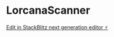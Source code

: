 # LorcanaScanner

[Edit in StackBlitz next generation editor ⚡️](https://stackblitz.com/~/github.com/DigitalNomad29/LorcanaScanner)